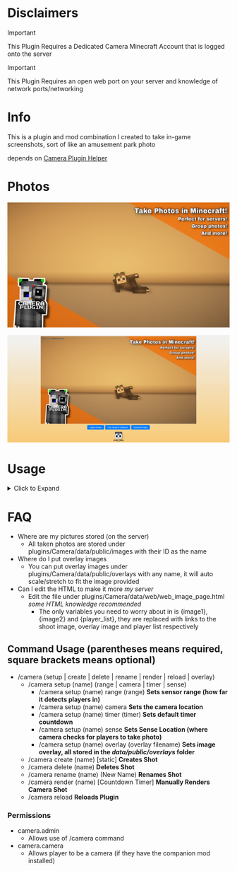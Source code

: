 # Disclaimers
>[!IMPORTANT]
>This Plugin Requires a Dedicated Camera Minecraft Account that is logged onto the server

>[!IMPORTANT]
>This Plugin Requires an open web port on your server and knowledge of network ports/networking

# Info
This is a plugin and mod combination I created to take in-game screenshots, sort of like an amusement park photo

depends on [Camera Plugin Helper](https://github.com/Chilllyy/CameraPluginHelper)

# Photos
![Promotional Photo 1](https://raw.githubusercontent.com/Chilllyy/CameraPlugin/refs/heads/master/media/promo_photo_1.png)

![View of default webpage](https://raw.githubusercontent.com/Chilllyy/CameraPlugin/refs/heads/master/media/webpage_photo.png)

# Usage
<details>
    <summary>Click to Expand</summary>
    <ul>
        <li>
            1. Install the server plugin, make sure you have a free port to host the webserver (restart your server after you change the port)
            <sub>Make sure to modify the url, that is what is sent to the players to view. It should point to the port assigned below it</sub>
        </li>
        <li>
            2. Setup a minecraft account to autojoin the server and install the companion mod
            <sub>The companion mod doesn't handle auto joining/rejoining, you will need a separate mod</sub>
        </li>
        <li>
            3. make sure camera account has `camera.camera` permission node
            >[!NOTE]
            ><sub>You may have to run `/camera reload core` to get it to recognize the camera, it only checks on join and when reloading</sub>
            ><sub>Without the permission, the server won't recognize it as a camera that is able to be used</sub>
        </li>
        <li>
            4. run `/camera create (name)` **if this doesn't work, make sure you have the `camera.admin` permission
        </li>
        <li>
            5. run `/camera setup (name) camera` *to set where the camera will be*
            <sub>See more commands below, you can tweak the sense range, delay for camera to take image and the overlay image</sub>
        </li>
        <li>
            6. move to where players will stand to activate the camera and do `/camera setup (name) sense`
        </li>
        <li>
            7. whenever players walk near that location it will take a photo *polls every 5 seconds*
        </li>
    </ul>
</details>

# FAQ
- Where are my pictures stored (on the server) 
  - All taken photos are stored under plugins/Camera/data/public/images with their ID as the name
- Where do I put overlay images
  - You can put overlay images under plugins/Camera/data/public/overlays with any name, it will auto scale/stretch to fit the image provided
- Can I edit the HTML to make it more *my server*
  - Edit the file under plugins/Camera/data/web/web_image_page.html *some HTML knowledge recommended*
    - The only variables you need to worry about in is {image1}, {image2} and {player_list}, they are replaced with links to the shoot image, overlay image and player list respectively


## Command Usage (parentheses means required, square brackets means optional)
- /camera (setup | create | delete | rename | render | reload | overlay)
  - /camera setup (name) (range | camera | timer | sense)
    - /camera setup (name) range (range) **Sets sensor range (how far it detects players in)**
    - /camera setup (name) camera **Sets the camera location**
    - /camera setup (name) timer (timer) **Sets default timer countdown**
    - /camera setup (name) sense **Sets Sense Location (where camera checks for players to take photo)**
    - /camera setup (name) overlay (overlay filename) **Sets image overlay, all stored in the *data/public/overlays* folder**
  - /camera create (name) [static] **Creates Shot**
  - /camera delete (name) **Deletes Shot**
  - /camera rename (name) (New Name) **Renames Shot**
  - /camera render (name) [Countdown Timer] **Manually Renders Camera Shot**
  - /camera reload **Reloads Plugin**

### Permissions
- camera.admin
  - Allows use of /camera command
- camera.camera
  - Allows player to be a camera (if they have the companion mod installed)